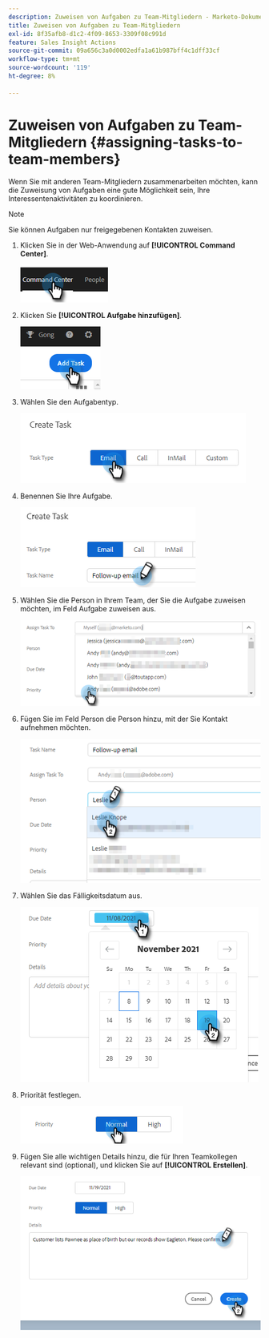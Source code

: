 ```yaml
---
description: Zuweisen von Aufgaben zu Team-Mitgliedern - Marketo-Dokumente - Produktdokumentation
title: Zuweisen von Aufgaben zu Team-Mitgliedern
exl-id: 8f35afb8-d1c2-4f09-8653-3309f08c991d
feature: Sales Insight Actions
source-git-commit: 09a656c3a0d0002edfa1a61b987bff4c1dff33cf
workflow-type: tm+mt
source-wordcount: '119'
ht-degree: 8%

---
```


# Zuweisen von Aufgaben zu Team-Mitgliedern {#assigning-tasks-to-team-members}

Wenn Sie mit anderen Team-Mitgliedern zusammenarbeiten möchten, kann die Zuweisung von Aufgaben eine gute Möglichkeit sein, Ihre Interessentenaktivitäten zu koordinieren.

>[!NOTE]
>
>Sie können Aufgaben nur freigegebenen Kontakten zuweisen.

1. Klicken Sie in der Web-Anwendung auf **[!UICONTROL Command Center]**.

   ![](assets/assigning-tasks-to-team-members-1.png)

1. Klicken Sie **[!UICONTROL Aufgabe hinzufügen]**.

   ![](assets/assigning-tasks-to-team-members-2.png)

1. Wählen Sie den Aufgabentyp.

   ![](assets/assigning-tasks-to-team-members-3.png)

1. Benennen Sie Ihre Aufgabe.

   ![](assets/assigning-tasks-to-team-members-4.png)

1. Wählen Sie die Person in Ihrem Team, der Sie die Aufgabe zuweisen möchten, im Feld Aufgabe zuweisen aus.

   ![](assets/assigning-tasks-to-team-members-5.png)

1. Fügen Sie im Feld Person die Person hinzu, mit der Sie Kontakt aufnehmen möchten.

   ![](assets/assigning-tasks-to-team-members-6.png)

1. Wählen Sie das Fälligkeitsdatum aus.

   ![](assets/assigning-tasks-to-team-members-7.png)

1. Priorität festlegen.

   ![](assets/assigning-tasks-to-team-members-8.png)

1. Fügen Sie alle wichtigen Details hinzu, die für Ihren Teamkollegen relevant sind (optional), und klicken Sie auf **[!UICONTROL Erstellen]**.

   ![](assets/assigning-tasks-to-team-members-9.png)
